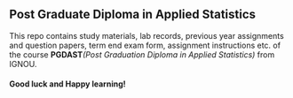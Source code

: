 ## Post Graduate Diploma in Applied Statistics

This repo contains study materials, lab records, previous year assignments and question papers, term end exam form, assignment instructions etc. of the course **PGDAST**_(Post Graduation Diploma in Applied Statistics)_ from IGNOU.
#### Good luck and Happy learning!